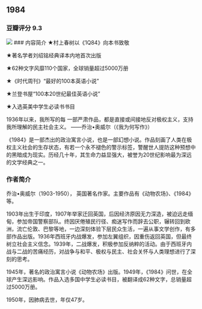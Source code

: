 

## 1984
### 豆瓣评分 9.3

<img src = "https://github.com/seekincs/e-Books/blob/master/Kindle/asserts/1984.jpg">
### 内容简介
★村上春树以《1Q84》向本书致敬

★著名学者刘绍铭经典译本内地首次出版

★62种文字风靡110个国家，全球销量超过5000万册

★《时代周刊》“最好的100本英语小说”

★兰登书屋“100本20世纪最佳英语小说”

★入选英美中学生必读书书目

1936年以来，我所写的每 一部严肃作品，都是直接或间接地反对极权主义，支持我所理解的民主社会主义。 ——乔治•奥威尔（《我为何写作》）

《1984》是一部杰出的政治寓言小说，也是一部幻想小说。作品刻画了人类在极权主义社会的生存状态，有若一个永不褪色的警示标签，警醒世人提防这种预想中的黑暗成为现实。历经几十年，其生命力益显强大，被誉为20世纪影响最为深远的文学经典之一。

### 作者简介
乔治•奥威尔（1903-1950）， 英国著名作家。主要作品有《动物农场》、《1984》等。

1903年出生于印度，1907年举家迁回英国，后因经济原因无力深造，被迫远走缅甸，参加帝国警察部队。终因厌倦殖民行径、痴迷写作而辞去公职，辗转回到欧洲，流亡伦敦、巴黎等地，一边深刻体验下层民众生活，一遍从事文学创作，有多部作品出版。1936年西班牙内战爆发，参加左翼组织，因重伤返回英国，但最终树立社会主义信念。1939年，二战爆发，积极参加反纳粹的活动。由于西班牙内战与二战的苦痛经历，对战争与和平、极权与民主、社会关怀与人类理想进行了深刻的思考。

1945年，著名的政治寓言小说《动物农场》出版。1949年，《1984》问世，在全球产生深远影响。作品入选多国中学生必读书目，被翻译成62种文字，总销量超过5000万册。

1950年，因肺病去世，年仅47岁。
